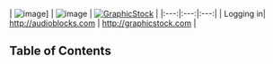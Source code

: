 

| ![image](https://user-images.githubusercontent.com/16506248/33540716-4e3a9a2c-d907-11e7-8eb1-0b50ace0aa13.png)]  | ![image](https://user-images.githubusercontent.com/16506248/33541276-86cdd618-d909-11e7-961e-185044123620.png)
| [![GraphicStock](http://www.graphicstock.com/images/logo.jpg)](http://graphicstock.com) |
|:---:|:---:|:---:|
| Logging in| http://audioblocks.com | http://graphicstock.com |

## Table of Contents
